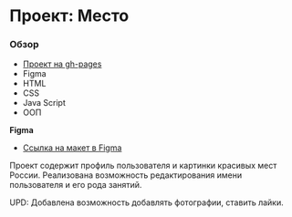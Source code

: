 # Проект: Место

### Обзор

* [Проект на gh-pages](https://elenaf.github.io/mesto/)
* Figma
* HTML
* CSS
* Java Script
* ООП

**Figma**

* [Ссылка на макет в Figma](https://www.figma.com/file/2cn9N9jSkmxD84oJik7xL7/JavaScript.-Sprint-4?node-id=0%3A1)

Проект содержит профиль пользователя и картинки красивых мест России.
Реализована возможность редактирования имени пользователя и его рода занятий.

UPD: Добавлена возможность добавлять фотографии, ставить лайки.
